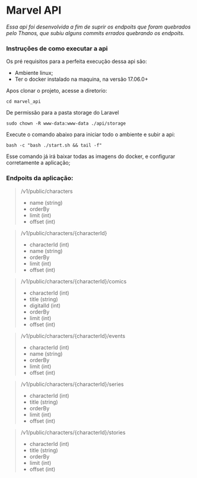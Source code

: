 # Marvel API

_Essa api foi desenvolvida a fim de suprir os endpoits que foram quebrados pelo Thanos, que subiu alguns commits errados quebrando os endpoits._

### Instruções de como executar a api

Os pré requisitos para a perfeita execução dessa api são:
 * Ambiente linux;
 * Ter o docker instalado na maquina, na versão 17.06.0+

Apos clonar o projeto, acesse a diretorio:

`cd marvel_api`

De permissão para a pasta storage do Laravel

`sudo chown -R www-data:www-data ./api/storage`

Execute o comando abaixo para iniciar todo o ambiente e subir a api:

`bash -c "bash ./start.sh && tail -f"`

Esse comando já irá baixar todas as imagens do docker, e configurar corretamente a aplicação;

### Endpoits da aplicação:

> /v1/public/characters
> * name (string)
> * orderBy 
> * limit (int)
> * offset (int)

> /v1/public/characters/{characterId}
> * characterId (int)
> * name (string)
> * orderBy 
> * limit (int)
> * offset (int)

> /v1/public/characters/{characterId}/comics
> * characterId (int)
> * title (string)
> * digitalId (int)
> * orderBy 
> * limit (int)
> * offset (int)

> /v1/public/characters/{characterId}/events
> * characterId (int)
> * name (string)
> * orderBy 
> * limit (int)
> * offset (int)

> /v1/public/characters/{characterId}/series
> * characterId (int)
> * title (string)
> * orderBy 
> * limit (int)
> * offset (int)

> /v1/public/characters/{characterId}/stories
> * characterId (int)
> * title (string)
> * orderBy 
> * limit (int)
> * offset (int)
